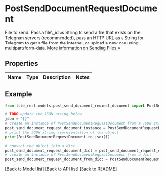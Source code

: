 # PostSendDocumentRequestDocument

File to send. Pass a file\\_id as String to send a file that exists on the Telegram servers (recommended), pass an HTTP URL as a String for Telegram to get a file from the Internet, or upload a new one using multipart/form-data. [More information on Sending Files »](https://core.telegram.org/bots/api/#sending-files)

## Properties

Name | Type | Description | Notes
------------ | ------------- | ------------- | -------------

## Example

```python
from tele_rest.models.post_send_document_request_document import PostSendDocumentRequestDocument

# TODO update the JSON string below
json = "{}"
# create an instance of PostSendDocumentRequestDocument from a JSON string
post_send_document_request_document_instance = PostSendDocumentRequestDocument.from_json(json)
# print the JSON string representation of the object
print(PostSendDocumentRequestDocument.to_json())

# convert the object into a dict
post_send_document_request_document_dict = post_send_document_request_document_instance.to_dict()
# create an instance of PostSendDocumentRequestDocument from a dict
post_send_document_request_document_from_dict = PostSendDocumentRequestDocument.from_dict(post_send_document_request_document_dict)
```
[[Back to Model list]](../README.md#documentation-for-models) [[Back to API list]](../README.md#documentation-for-api-endpoints) [[Back to README]](../README.md)


